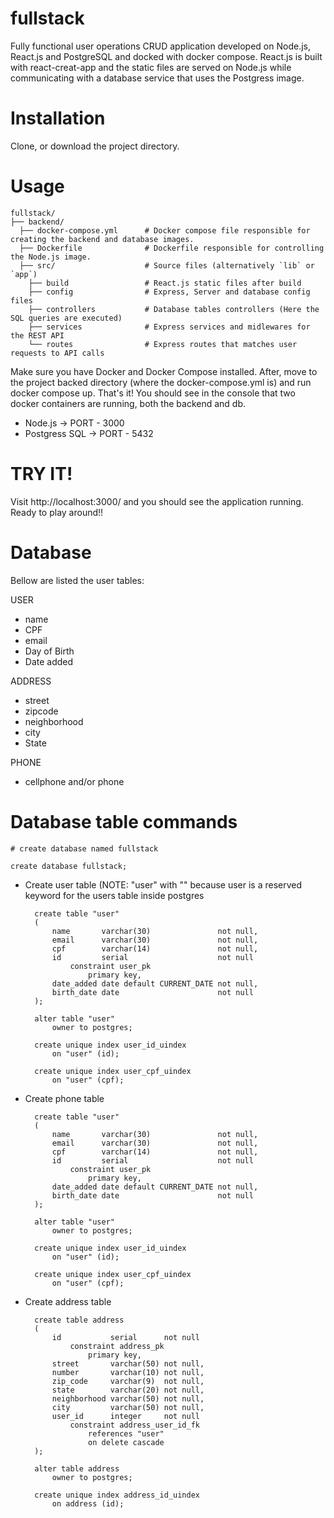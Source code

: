 # fullstack

Fully functional user operations CRUD application developed on Node.js, React.js and PostgreSQL and docked with docker compose. React.js is built with react-creat-app and the static files are served on Node.js while communicating with a database service that uses the Postgress image.

# Installation

Clone, or download the project directory.

# Usage
    fullstack/
    ├── backend/
      ├── docker-compose.yml      # Docker compose file responsible for creating the backend and database images.
      ├── Dockerfile              # Dockerfile responsible for controlling the Node.js image.
      ├── src/                    # Source files (alternatively `lib` or `app`)
        ├── build                 # React.js static files after build
        ├── config                # Express, Server and database config files
        ├── controllers           # Database tables controllers (Here the SQL queries are executed)
        ├── services              # Express services and midlewares for the REST API
        └── routes                # Express routes that matches user requests to API calls
        
Make sure you have Docker and Docker Compose installed. After, move to the project backed directory (where the docker-compose.yml is) and run docker compose up. That's it! You should see in the console that two docker containers are running, both the backend and db. 

- Node.js       -> PORT      - 3000
- Postgress SQL -> PORT      - 5432

# TRY IT!
Visit http://localhost:3000/ and you should see the application running. Ready to play around!!

# Database

Bellow are listed the user tables:

USER
- name
- CPF
- email
- Day of Birth
- Date added

ADDRESS
- street
- zipcode
- neighborhood
- city
- State

PHONE
- cellphone and/or phone

# Database table commands

    # create database named fullstack
    
    create database fullstack;

- Create user table (NOTE: "user" with "" because user is a reserved keyword for the users table inside postgres
    
        create table "user"
        (
            name       varchar(30)               not null,
            email      varchar(30)               not null,
            cpf        varchar(14)               not null,
            id         serial                    not null
                constraint user_pk
                    primary key,
            date_added date default CURRENT_DATE not null,
            birth_date date                      not null
        );

        alter table "user"
            owner to postgres;

        create unique index user_id_uindex
            on "user" (id);

        create unique index user_cpf_uindex
            on "user" (cpf);
  
- Create phone table
    
        create table "user"
        (
            name       varchar(30)               not null,
            email      varchar(30)               not null,
            cpf        varchar(14)               not null,
            id         serial                    not null
                constraint user_pk
                    primary key,
            date_added date default CURRENT_DATE not null,
            birth_date date                      not null
        );

        alter table "user"
            owner to postgres;

        create unique index user_id_uindex
            on "user" (id);

        create unique index user_cpf_uindex
            on "user" (cpf);
            
- Create address table

        create table address
        (
            id           serial      not null
                constraint address_pk
                    primary key,
            street       varchar(50) not null,
            number       varchar(10) not null,
            zip_code     varchar(9)  not null,
            state        varchar(20) not null,
            neighborhood varchar(50) not null,
            city         varchar(50) not null,
            user_id      integer     not null
                constraint address_user_id_fk
                    references "user"
                    on delete cascade
        );

        alter table address
            owner to postgres;

        create unique index address_id_uindex
            on address (id);
